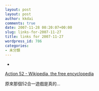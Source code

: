 ```yaml
---
layout: post
layout: post
author: kkdai
comments: true
date: 2007-11-28 00:20:07+00:00
slug: links-for-2007-11-27
title: links for 2007-11-27
wordpress_id: 786
categories:
- 未分類
---
```



	
  * 
		

[Action 52 - Wikipedia, the free encyclopedia](http://en.wikipedia.org/wiki/Action_52)


		

原來那個52合一遊戲是真的…


	



